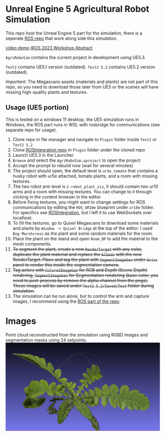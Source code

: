 # Unreal Engine 5 Agricultural Robot Simulation

This repo host the Unreal Engine 5 part for the simulation, there is a seperate [ROS repo](https://github.com/NCSU-BAE-ARLab/AgriRoboSim_ROS) that work along side this simulation. 

[video demo](https://youtu.be/0kJrTDZCV2E)
[IROS 2023 Workshop Abstract](https://sites.google.com/illinois.edu/iros2023-agrobotics/accepted-papers)

`AgriRoboSim` contains the current project in development using UE5.3.

`Test2` contains UE5.1 version (outdated). `Test2 5.2` contains UE5.2 version (outdated).

*Important*: The Megascans assets (materials and plants) are not part of this repo, so you need to download those later from UE5 or the scenes will have missing high-quality plants and textures.

## Usage (UE5 portion)
This is tested on a windows 11 desktop, the UE5 simulation runs in Windows, the ROS part runs in WSL with rosbridge for communications (see separate repo for usage).

1. Clone repo in file manager and navigate to `Plugin` folder inside `Test2` or `Test2 5.2`
2. Clone [ROSIntegration repo](https://github.com/code-iai/ROSIntegration) in `Plugin` folder under the cloned repo
3. Launch UE5.3 in the Launcher
4. `Browse` and select the `AgriRoboSim.uproject` to open the project
5. Accept the prompt to rebuild now (wait for several minutes)
6. The project should open, the default level is `ur5e_tomato` that contains a husky robot with ur5e attached, tomato plants, and a room with missing textures.
7. The two robot arm level is `2-robot_plant_vis`, it should contain two ur10 arms and a room with missing textures. You can change to it through clicking in the content browser in the editor.
8. Before fixing textures, you might want to change settings for ROS communications by editing the `ROS_UR10e` blueprint under `ur10e` folder. For specifics see [ROSIntegration](https://github.com/code-iai/ROSIntegration), but I left it to use WebSockets over localhost.
9.  To fill the textures, go to Quixel Megascans to download some materials and plants by `Window -> Quixel Bridge` at the top of the editor. I used `Bog Marshcress` as the plant and some random materials for the room.
10. Place the plant on the stand and open `Room_BP` to add the material to the mesh components.
11. ~~To segment the plant, create a new `RenderTarget` with any color, duplicate the plant material and replace the `Albedo` with the new RenderTarget. Place and tag the plant with `SegmentImageGen` under `Actor` panel to render this inside the segmentation camera.~~
12. ~~Tag actors with `ColoredImageGen` for RGB and Depth (Scene Depth) rendering, `SegmentImageGen` for Segmentation rendering (base color, you need to post-process by remove the alpha channel from the pngs). These images will be saved under `Test2 5.2/Saved/Test` folder during simulation.~~
13. The simulation can be run alone, but to control the arm and capture images, I recommend using the [ROS part of the repo](https://github.com/XingjianL/AgriRoboSim_ROS).

# Images
Point cloud reconstructed from the simulation using RGBD images and segmentation masks using 24 setpoints.
![](./readme_images/RGBD_PointCloud_Sample.png)
